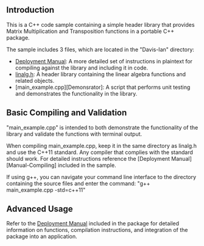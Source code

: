 ## Introduction
This is a C++ code sample containing a simple header library that provides  Matrix Multiplication and Transposition functions in a portable C++ package.

The sample includes 3 files, which are located in the "Davis-Ian" directory:

* [Deployment Manual][Manual]: A more detailed set of instructions in plaintext for compiling against the library and including it in code.  
* [linalg.h][Header]: A header library containing the linear algebra functions and related objects.  
* [main_example.cpp][Demonsrator]: A script that performs unit testing and demonstrates the functionality in the library.  



## Basic Compiling and Validation
"main_example.cpp" is intended to both demonstrate the functionality of the library and validate the functions with terminal output.

When compiling main_example.cpp, keep it in the same directory as linalg.h and use the C++11 standard. Any compiler that complies with the standard should work. For detailed instructions reference the [Deployment Manual][Manual-Compiling] included in the sample.

If using g++, you can navigate your command line interface to the directory containing the source files and enter the command:
    "g++ main_example.cpp -std=c++11"


## Advanced Usage
Refer to the [Deployment Manual][Manual] included in the package for detailed information on functions, compilation instructions, and integration of the package into an application.



[Manual]:
[Manual-Compiling]:
[Header]:
[Demonstrator]:
